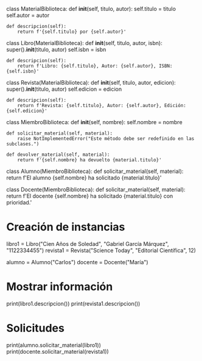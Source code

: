 class MaterialBiblioteca:
    def __init__(self, titulo, autor):
        self.titulo = titulo
        self.autor = autor

    def descripcion(self):
        return f'{self.titulo} por {self.autor}'
    
class Libro(MaterialBiblioteca):
    def __init__(self, titulo, autor, isbn):
        super().__init__(titulo, autor)
        self.isbn = isbn

    def descripcion(self):
        return f'Libro: {self.titulo}, Autor: {self.autor}, ISBN: {self.isbn}'
    
class Revista(MaterialBiblioteca):
    def __init__(self, titulo, autor, edicion):
        super().__init__(titulo, autor)
        self.edicion = edicion

    def descripcion(self):
        return f'Revista: {self.titulo}, Autor: {self.autor}, Edición: {self.edicion}'
    
class MiembroBiblioteca:
    def __init__(self, nombre):
        self.nombre = nombre

    def solicitar_material(self, material):
        raise NotImplementedError("Este método debe ser redefinido en las subclases.")

    def devolver_material(self, material):
        return f'{self.nombre} ha devuelto {material.titulo}'

class Alumno(MiembroBiblioteca):
    def solicitar_material(self, material):
        return f'El alumno {self.nombre} ha solicitado {material.titulo}'

class Docente(MiembroBiblioteca):
    def solicitar_material(self, material):
        return f'El docente {self.nombre} ha solicitado {material.titulo} con prioridad.'
    
# Creación de instancias
libro1 = Libro("Cien Años de Soledad", "Gabriel García Márquez", "1122334455")
revista1 = Revista("Science Today", "Editorial Científica", 12)

alumno = Alumno("Carlos")
docente = Docente("María")

# Mostrar información
print(libro1.descripcion())
print(revista1.descripcion())

# Solicitudes
print(alumno.solicitar_material(libro1))
print(docente.solicitar_material(revista1))
